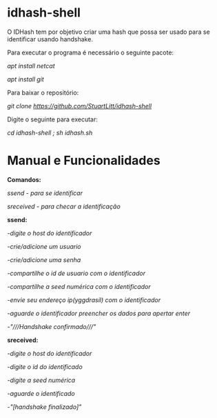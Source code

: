 # idhash-shell
O IDHash tem por objetivo criar uma hash que possa ser usado para se identificar usando handshake.

Para executar o programa é necessário o seguinte pacote:

*apt install netcat*

*apt install git*

Para baixar o repositório:

*git clone https://github.com/StuartLitt/idhash-shell*

Digite o seguinte para executar:

*cd idhash-shell ; sh idhash.sh*

# Manual e Funcionalidades
**Comandos:**

*ssend - para se identificar*

*sreceived - para checar a identificação*

**ssend:**

*-digite o host do identificador*

*-crie/adicione um usuario*

*-crie/adicione uma senha*

*-compartilhe o id de usuario com o identificador*

*-compartilhe a seed numérica com o identificador*

*-envie seu endereço ip(yggdrasil) com o identificador*

*-aguarde o identificador preencher os dados para apertar enter*

*-"///Handshake confirmado///"*

**sreceived:**

*-digite o host do identificador*

*-digite o id do identificado*

*-digite a seed numérica*

*-aguarde o identificado*

*-"[handshake finalizado]"*
